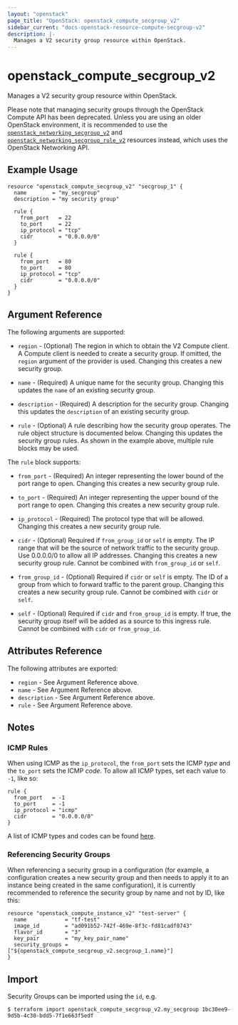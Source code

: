 ```yaml
---
layout: "openstack"
page_title: "OpenStack: openstack_compute_secgroup_v2"
sidebar_current: "docs-openstack-resource-compute-secgroup-v2"
description: |-
  Manages a V2 security group resource within OpenStack.
---
```


# openstack\_compute\_secgroup_v2

Manages a V2 security group resource within OpenStack.

Please note that managing security groups through the OpenStack Compute API
has been deprecated. Unless you are using an older OpenStack environment, it is
recommended to use the [`openstack_networking_secgroup_v2`](networking_secgroup_v2.html)
and [`openstack_networking_secgroup_rule_v2`](networking_secgroup_rule_v2.html)
resources instead, which uses the OpenStack Networking API.

## Example Usage

```hcl
resource "openstack_compute_secgroup_v2" "secgroup_1" {
  name        = "my_secgroup"
  description = "my security group"

  rule {
    from_port   = 22
    to_port     = 22
    ip_protocol = "tcp"
    cidr        = "0.0.0.0/0"
  }

  rule {
    from_port   = 80
    to_port     = 80
    ip_protocol = "tcp"
    cidr        = "0.0.0.0/0"
  }
}
```

## Argument Reference

The following arguments are supported:

* `region` - (Optional) The region in which to obtain the V2 Compute client.
    A Compute client is needed to create a security group. If omitted, the
    `region` argument of the provider is used. Changing this creates a new
    security group.

* `name` - (Required) A unique name for the security group. Changing this
    updates the `name` of an existing security group.

* `description` - (Required) A description for the security group. Changing this
    updates the `description` of an existing security group.

* `rule` - (Optional) A rule describing how the security group operates. The
    rule object structure is documented below. Changing this updates the
    security group rules. As shown in the example above, multiple rule blocks
    may be used.

The `rule` block supports:

* `from_port` - (Required) An integer representing the lower bound of the port
range to open. Changing this creates a new security group rule.

* `to_port` - (Required) An integer representing the upper bound of the port
range to open. Changing this creates a new security group rule.

* `ip_protocol` - (Required) The protocol type that will be allowed. Changing
this creates a new security group rule.

* `cidr` - (Optional) Required if `from_group_id` or `self` is empty. The IP range
that will be the source of network traffic to the security group. Use 0.0.0.0/0
to allow all IP addresses. Changing this creates a new security group rule. Cannot
be combined with `from_group_id` or `self`.

* `from_group_id` - (Optional) Required if `cidr` or `self` is empty. The ID of a
group from which to forward traffic to the parent group. Changing this creates a
new security group rule. Cannot be combined with `cidr` or `self`.

* `self` - (Optional) Required if `cidr` and `from_group_id` is empty. If true,
the security group itself will be added as a source to this ingress rule. Cannot
be combined with `cidr` or `from_group_id`.

## Attributes Reference

The following attributes are exported:

* `region` - See Argument Reference above.
* `name` - See Argument Reference above.
* `description` - See Argument Reference above.
* `rule` - See Argument Reference above.

## Notes

### ICMP Rules

When using ICMP as the `ip_protocol`, the `from_port` sets the ICMP _type_ and the `to_port` sets the ICMP _code_. To allow all ICMP types, set each value to `-1`, like so:

```hcl
rule {
  from_port   = -1
  to_port     = -1
  ip_protocol = "icmp"
  cidr        = "0.0.0.0/0"
}
```

A list of ICMP types and codes can be found [here](https://en.wikipedia.org/wiki/Internet_Control_Message_Protocol#Control_messages).

### Referencing Security Groups

When referencing a security group in a configuration (for example, a configuration creates a new security group and then needs to apply it to an instance being created in the same configuration), it is currently recommended to reference the security group by name and not by ID, like this:

```hcl
resource "openstack_compute_instance_v2" "test-server" {
  name            = "tf-test"
  image_id        = "ad091b52-742f-469e-8f3c-fd81cadf0743"
  flavor_id       = "3"
  key_pair        = "my_key_pair_name"
  security_groups = ["${openstack_compute_secgroup_v2.secgroup_1.name}"]
}
```

## Import

Security Groups can be imported using the `id`, e.g.

```
$ terraform import openstack_compute_secgroup_v2.my_secgroup 1bc30ee9-9d5b-4c30-bdd5-7f1e663f5edf
```
